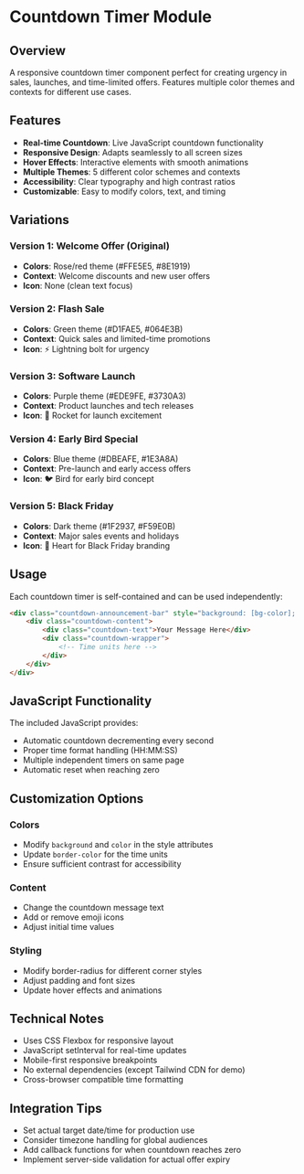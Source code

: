 # Countdown Timer Module

## Overview
A responsive countdown timer component perfect for creating urgency in sales, launches, and time-limited offers. Features multiple color themes and contexts for different use cases.

## Features
- **Real-time Countdown**: Live JavaScript countdown functionality
- **Responsive Design**: Adapts seamlessly to all screen sizes
- **Hover Effects**: Interactive elements with smooth animations
- **Multiple Themes**: 5 different color schemes and contexts
- **Accessibility**: Clear typography and high contrast ratios
- **Customizable**: Easy to modify colors, text, and timing

## Variations

### Version 1: Welcome Offer (Original)
- **Colors**: Rose/red theme (#FFE5E5, #8E1919)
- **Context**: Welcome discounts and new user offers
- **Icon**: None (clean text focus)

### Version 2: Flash Sale
- **Colors**: Green theme (#D1FAE5, #064E3B)
- **Context**: Quick sales and limited-time promotions
- **Icon**: ⚡ Lightning bolt for urgency

### Version 3: Software Launch
- **Colors**: Purple theme (#EDE9FE, #3730A3)
- **Context**: Product launches and tech releases
- **Icon**: 🚀 Rocket for launch excitement

### Version 4: Early Bird Special
- **Colors**: Blue theme (#DBEAFE, #1E3A8A)
- **Context**: Pre-launch and early access offers
- **Icon**: 🐦 Bird for early bird concept

### Version 5: Black Friday
- **Colors**: Dark theme (#1F2937, #F59E0B)
- **Context**: Major sales events and holidays
- **Icon**: 🖤 Heart for Black Friday branding

## Usage
Each countdown timer is self-contained and can be used independently:

```html
<div class="countdown-announcement-bar" style="background: [bg-color]; color: [text-color];">
    <div class="countdown-content">
        <div class="countdown-text">Your Message Here</div>
        <div class="countdown-wrapper">
            <!-- Time units here -->
        </div>
    </div>
</div>
```

## JavaScript Functionality
The included JavaScript provides:
- Automatic countdown decrementing every second
- Proper time format handling (HH:MM:SS)
- Multiple independent timers on same page
- Automatic reset when reaching zero

## Customization Options

### Colors
- Modify `background` and `color` in the style attributes
- Update `border-color` for the time units
- Ensure sufficient contrast for accessibility

### Content
- Change the countdown message text
- Add or remove emoji icons
- Adjust initial time values

### Styling
- Modify border-radius for different corner styles
- Adjust padding and font sizes
- Update hover effects and animations

## Technical Notes
- Uses CSS Flexbox for responsive layout
- JavaScript setInterval for real-time updates
- Mobile-first responsive breakpoints
- No external dependencies (except Tailwind CDN for demo)
- Cross-browser compatible time formatting

## Integration Tips
- Set actual target date/time for production use
- Consider timezone handling for global audiences
- Add callback functions for when countdown reaches zero
- Implement server-side validation for actual offer expiry